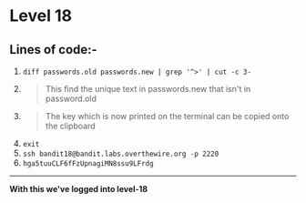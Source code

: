 # Level 18
## Lines of code:-
1. `diff passwords.old passwords.new | grep '^>' | cut -c 3-`
2. > This find the unique text in passwords.new that isn't in password.old
3. > The key which is now printed on the terminal can be copied onto the clipboard
4. `exit`
5. `ssh bandit18@bandit.labs.overthewire.org -p 2220`
6. `hga5tuuCLF6fFzUpnagiMN8ssu9LFrdg`
---
**With this we've logged into level-18**
